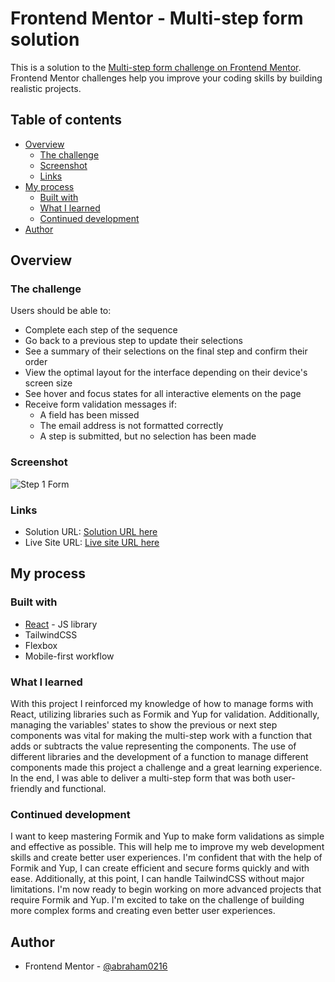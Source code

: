 # Frontend Mentor - Multi-step form solution

This is a solution to the [Multi-step form challenge on Frontend Mentor](https://www.frontendmentor.io/challenges/multistep-form-YVAnSdqQBJ). Frontend Mentor challenges help you improve your coding skills by building realistic projects. 

## Table of contents

- [Overview](#overview)
  - [The challenge](#the-challenge)
  - [Screenshot](#screenshot)
  - [Links](#links)
- [My process](#my-process)
  - [Built with](#built-with)
  - [What I learned](#what-i-learned)
  - [Continued development](#continued-development)
- [Author](#author)




## Overview

### The challenge

Users should be able to:

- Complete each step of the sequence
- Go back to a previous step to update their selections
- See a summary of their selections on the final step and confirm their order
- View the optimal layout for the interface depending on their device's screen size
- See hover and focus states for all interactive elements on the page
- Receive form validation messages if:
  - A field has been missed
  - The email address is not formatted correctly
  - A step is submitted, but no selection has been made

### Screenshot

![Step 1 Form](./multi-step-form/src/assets/images/localhost_3000_%20(4).png)




### Links

- Solution URL: [Solution URL here](https://github.com/Abraham0216/multi-step-form)
- Live Site URL: [Live site URL here](https://multi-step-form-de43d.web.app/)

## My process

### Built with

- [React](https://reactjs.org/) - JS library
- TailwindCSS
- Flexbox
- Mobile-first workflow


### What I learned

With this project I reinforced my knowledge of how to manage forms with React, utilizing libraries such as Formik and Yup for validation. Additionally, managing the variables' states to show the previous or next step components was vital for making the multi-step work with a function that adds or subtracts the value representing the components. The use of different libraries and the development of a function to manage different components made this project a challenge and a great learning experience. In the end, I was able to deliver a multi-step form that was both user-friendly and functional.

### Continued development

I want to keep mastering Formik and Yup to make form validations as simple and effective as possible. This will help me to improve my web development skills and create better user experiences. I'm confident that with the help of Formik and Yup, I can create efficient and secure forms quickly and with ease. Additionally, at this point, I can handle TailwindCSS without major limitations. I'm now ready to begin working on more advanced projects that require Formik and Yup. I'm excited to take on the challenge of building more complex forms and creating even better user experiences.

## Author


- Frontend Mentor - [@abraham0216](https://www.frontendmentor.io/profile/abraham0216)



